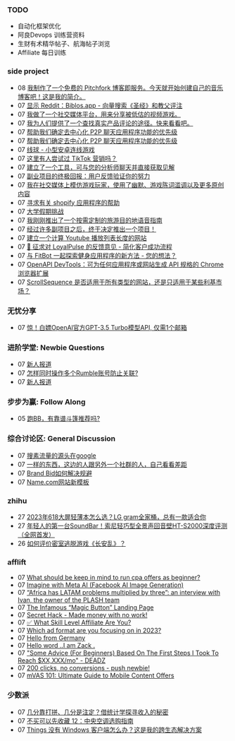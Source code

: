 ### TODO
-  自动化框架优化
-  阿良Devops 训练营资料
-  生财有术精华帖子、航海帖子浏览
-  Affiliate 每日训练

### side project
<!-- sideproject:START -->
-  08 [我制作了一个免费的 Pitchfork 博客即服务。今天就开始创建自己的音乐博客吧！这是我的简介。](https://albms.net/@felix)
-  07 [显示 Reddit：Biblos.app - 向量搜索《圣经》和教父评注](https://www.reddit.com/r/SideProject/comments/18d1c84/show_reddit_biblosapp_vector_search_the_bible/)
-  07 [我做了一个社交媒体平台，用来分享被低估的视频游戏。](https://www.reddit.com/r/SideProject/comments/18d7kmu/i_made_a_social_media_platform_for_sharing/)
-  07 [我为人们提供了一个查找真实产品评论的途径。快来看看吧。](https://www.reddit.com/r/SideProject/comments/18d5x1y/i_made_a_way_for_people_to_find_honest_product/)
-  07 [帮助我们确定去中心化 P2P 聊天应用程序功能的优先级](https://www.reddit.com/r/SideProject/comments/18d1r9m/help_us_prioritize_features_for_our_decentralized/)
-  07 [帮助我们确定去中心化 P2P 聊天应用程序功能的优先级](https://www.reddit.com/r/SideProject/comments/18d1r81/help_us_prioritize_features_for_our_decentralized/)
-  07 [线球 - 小型安卓连线游戏](https://www.reddit.com/r/SideProject/comments/18d1efv/lineball_small_android_connect_the_dots_game/)
-  07 [这里有人尝试过 TikTok 营销吗？](https://www.reddit.com/r/SideProject/comments/18cy8qn/did_anyone_here_try_tiktok_marketing/)
-  07 [建立了一个工具，可与您的分析师聊天并直接获取见解](https://twitter.com/AdriaanvRossum/status/1732389553950867808)
-  07 [副业项目的终极回报：用户反馈验证你的努力](https://www.reddit.com/r/SideProject/comments/18cvwn9/the_ultimate_reward_of_side_projects_user/)
-  07 [我在社交媒体上模仿游戏玩家，使用了幽默、游戏陈词滥调以及更多原创内容](https://www.reddit.com/r/SideProject/comments/18cv0br/i_made_a_social_media_parody_for_gamers_using/)
-  07 [寻求有关 shopify 应用程序的帮助](https://www.reddit.com/r/SideProject/comments/18cupna/looking_for_help_on_shopify_app/)
-  07 [大学假期挑战](https://www.reddit.com/r/SideProject/comments/18cu4ol/uni_break_challenge/)
-  07 [我刚刚推出了一个按需定制的旅游目的地语音指南](https://www.reddit.com/r/SideProject/comments/18ctsgg/i_just_launched_an_ondemand_audio_guide_for/)
-  07 [经过许多副项目之后，终于决定推出一个项目！](https://www.producthunt.com/posts/qassist)
-  07 [建立一个计算 Youtube 播放列表长度的网站](https://www.reddit.com/r/SideProject/comments/18cth9f/built_a_website_to_calculate_youtube_playlist/)
-  07 [🚀 征求对 LoyalPulse 的反馈意见 - 简化客户成功流程](https://www.reddit.com/r/SideProject/comments/18ct3xs/seeking_feedback_on_loyalpulse_simplifying/)
-  07 [与 FitBot 一起探索健身应用程序的新方法 - 您的想法？](https://old.reddit.com/r/SideProject/comments/18ct12r/exploring_a_new_approach_to_fitness_apps_with/)
-  07 [OpenAPI DevTools：可为任何应用程序或网站生成 API 规格的 Chrome 浏览器扩展](https://github.com/AndrewWalsh/openapi-devtools)
-  07 [ScrollSequence 是否适用于所有类型的网站，还是只适用于某些利基市场？](https://scrollsequence.com/)<!-- sideproject:END -->


### 无忧分享
<!-- ruyo:START -->
-  07 [惊！白嫖OpenAI官方GPT-3.5 Turbo模型API, 仅需1个邮箱](https://51.ruyo.net/18560.html)<!-- ruyo:END -->

### 进阶学堂: Newbie Questions
<!-- advertcn1:START -->
-  07 [新人报道](https://www.advertcn.com/thread-113220-1-1.html)
-  07 [怎样同时操作多个Rumble账号防止关联?](https://www.advertcn.com/thread-113216-1-1.html)
-  07 [新人报道](https://www.advertcn.com/thread-113210-1-1.html)<!-- advertcn1:END -->

### 步步为赢: Follow Along
<!-- advertcn2:START -->
-  05 [跑BB，有靠谱斗篷推荐吗?](https://www.advertcn.com/thread-113193-1-1.html)<!-- advertcn2:END -->

### 综合讨论区: General Discussion
<!-- advertcn3:START -->
-  07 [搜素流量的源头在google](https://www.advertcn.com/thread-113218-1-1.html)
-  07 [一样的东西，这边的人跟另外一个社群的人，自己看看差距](https://www.advertcn.com/thread-113217-1-1.html)
-  07 [Brand Bid如何解决规避](https://www.advertcn.com/thread-113212-1-1.html)
-  07 [Name.com网站新模板](https://www.advertcn.com/thread-113209-1-1.html)<!-- advertcn3:END -->


### zhihu
<!-- zhihu:START -->
-  27 [2023年618大屏轻薄本怎么选？LG gram全家桶，总有一款适合你](http://zhuanlan.zhihu.com/p/632641888?utm_campaign=rss&utm_medium=rss&utm_source=rss&utm_content=title)
-  27 [年轻人的第一台SoundBar！索尼轻巧型全景声回音壁HT-S2000深度评测（全网首发）](http://zhuanlan.zhihu.com/p/630990296?utm_campaign=rss&utm_medium=rss&utm_source=rss&utm_content=title)
-  26 [如何评价密室逃脱游戏《长安乱》？](http://www.zhihu.com/question/563950552/answer/3045961312?utm_campaign=rss&utm_medium=rss&utm_source=rss&utm_content=title)<!-- zhihu:END -->

### afflift
<!-- afflift:START -->
-  07 [What should be keep in mind to run cpa offers as beginner?](https://afflift.com/f/threads/what-should-be-keep-in-mind-to-run-cpa-offers-as-beginner.12112/)
-  07 [Imagine with Meta AI &lpar;Facebook AI Image Generation&rpar;](https://afflift.com/f/threads/imagine-with-meta-ai-facebook-ai-image-generation.12217/)
-  07 [“Africa has LATAM problems multiplied by three”: an interview with Ivan, the owner of the PLASH team](https://afflift.com/f/threads/%E2%80%9Cafrica-has-latam-problems-multiplied-by-three%E2%80%9D-an-interview-with-ivan-the-owner-of-the-plash-team.12215/)
-  07 [The Infamous “Magic Button” Landing Page](https://afflift.com/f/threads/the-infamous-%E2%80%9Cmagic-button%E2%80%9D-landing-page.12213/)
-  07 [Secret Hack - Made money with no work!](https://afflift.com/f/threads/secret-hack-made-money-with-no-work.11926/)
-  07 [✅ What Skill Level Affiliate Are You?](https://afflift.com/f/threads/%E2%9C%85-what-skill-level-affiliate-are-you.7860/)
-  07 [Which ad format are you focusing on in 2023?](https://afflift.com/f/threads/which-ad-format-are-you-focusing-on-in-2023.10515/)
-  07 [Hello from Germany](https://afflift.com/f/threads/hello-from-germany.12091/)
-  07 [Hello word ..I am Zack .](https://afflift.com/f/threads/hello-word-i-am-zack.12164/)
-  07 [&quot;Some Advice &lpar;For Beginners&rpar; Based On The First Steps I Took To Reach $XX,XXX/mo&quot; - DEADZ](https://afflift.com/f/threads/some-advice-for-beginners-based-on-the-first-steps-i-took-to-reach-xx-xxx-mo-deadz.2016/)
-  07 [200 clicks, no conversions - push newbie!](https://afflift.com/f/threads/200-clicks-no-conversions-push-newbie.12216/)
-  07 [mVAS 101: Ultimate Guide to Mobile Content Offers](https://afflift.com/f/threads/mvas-101-ultimate-guide-to-mobile-content-offers.11905/)<!-- afflift:END -->

### 少数派
<!-- sspai:START -->
-  07 [几分靠打拼、几分是注定？借统计学探寻收入的秘密](https://sspai.com/post/84836)
-  07 [不买可以先收藏 12：中央空调选购指南](https://sspai.com/post/84782)
-  07 [Things 没有 Windows 客户端怎么办？这是我的跨生态解决方案](https://sspai.com/post/84834)<!-- sspai:END -->
